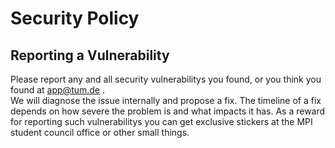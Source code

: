 # Security Policy

## Reporting a Vulnerability

Please report any and all security vulnerabilitys you found, or you think you found at app@tum.de .  
We will diagnose the issue internally and propose a fix.
The timeline of a fix depends on how severe the problem is and what impacts it has.
As a reward for reporting such vulnerabilitys you can get exclusive stickers at the MPI student council office or other small things.
